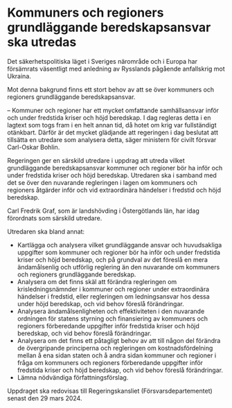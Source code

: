# Kommuners och regioners grundläggande beredskapsansvar ska utredas

Det säkerhetspolitiska läget i Sveriges närområde och i Europa har försämrats väsentligt med anledning av Rysslands pågående anfallskrig mot Ukraina.

Mot denna bakgrund finns ett stort behov av att se över kommuners och regioners grundläggande beredskapsansvar.

– Kommuner och regioner har ett mycket omfattande samhällsansvar inför och under fredstida kriser och höjd beredskap. I dag regleras detta i en lagtext som togs fram i en helt annan tid, då hotet om krig var fullständigt otänkbart. Därför är det mycket glädjande att regeringen i dag beslutat att tillsätta en utredare som analysera detta, säger ministern för civilt försvar Carl-Oskar Bohlin.

Regeringen ger en särskild utredare i uppdrag att utreda vilket grundläggande beredskapsansvar kommuner och regioner bör ha inför och under fredstida kriser och höjd beredskap. Utredaren ska i samband med det se över den nuvarande regleringen i lagen om kommuners och regioners åtgärder inför och vid extraordinära händelser i fredstid och höjd beredskap.

Carl Fredrik Graf, som är landshövding i Östergötlands län, har idag förordnats som särskild utredare.

Utredaren ska bland annat:

* Kartlägga och analysera vilket grundläggande ansvar och huvudsakliga uppgifter som kommuner och regioner bör ha inför och under fredstida kriser och höjd beredskap, och på grundval av det föreslå en mera ändamålsenlig och utförlig reglering än den nuvarande om kommuners och regioners grundläggande beredskap.
* Analysera om det finns skäl att förändra regleringen om krisledningsnämnder i kommuner och regioner under extraordinära händelser i fredstid, eller regleringen om ledningsansvar hos dessa under höjd beredskap, och vid behov föreslå förändringar.
* Analysera ändamålsenligheten och effektiviteten i den nuvarande ordningen för statens styrning och finansiering av kommuners och regioners förberedande uppgifter inför fredstida kriser och höjd beredskap, och vid behov föreslå förändringar.
* Analysera om det finns ett påtagligt behov av att till någon del förändra de övergripande principerna och regleringen om kostnadsfördelning mellan å ena sidan staten och å andra sidan kommuner och regioner i fråga om kommuners och regioners förberedande uppgifter inför fredstida kriser och höjd beredskap, och vid behov föreslå förändringar.
* Lämna nödvändiga författningsförslag.

Uppdraget ska redovisas till Regeringskansliet (Försvarsdepartementet) senast den 29 mars 2024.
